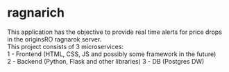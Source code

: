 # ragnarich  

This application has the objective to provide real time alerts for price drops in the originsRO ragnarok server.  
This project consists of 3 microservices:  
1 - Frontend (HTML, CSS, JS and possibly some framework in the future)  
2 - Backend  (Python, Flask and other libraries)
3 - DB (Postgres DW)